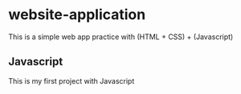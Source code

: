 # website-application
This is a simple web app practice with (HTML + CSS) + (Javascript)
## Javascript
This is my first project with Javascript
